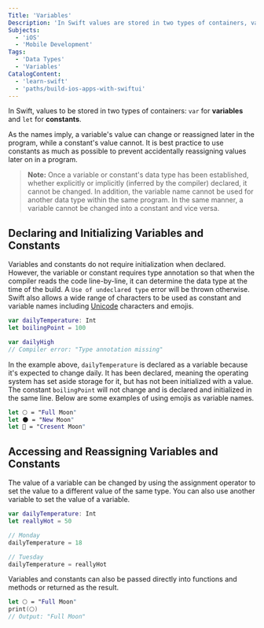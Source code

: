 ```yaml
---
Title: 'Variables'
Description: 'In Swift values are stored in two types of containers, var for variables and let for constants. Variables can be reassigned later in the program while constants cannot.'
Subjects:
  - 'iOS'
  - 'Mobile Development'
Tags:
  - 'Data Types'
  - 'Variables'
CatalogContent:
  - 'learn-swift'
  - 'paths/build-ios-apps-with-swiftui'
---
```


In Swift, values to be stored in two types of containers: `var` for **variables** and `let` for **constants**.

As the names imply, a variable's value can change or reassigned later in the program, while a constant's value cannot. It is best practice to use constants as much as possible to prevent accidentally reassigning values later on in a program.

> **Note:** Once a variable or constant's data type has been established, whether explicitly or implicitly (inferred by the compiler) declared, it cannot be changed. In addition, the variable name cannot be used for another data type within the same program. In the same manner, a variable cannot be changed into a constant and vice versa.

## Declaring and Initializing Variables and Constants

Variables and constants do not require initialization when declared. However, the variable or constant requires type annotation so that when the compiler reads the code line-by-line, it can determine the data type at the time of the build. A `Use of undeclared type` error will be thrown otherwise. Swift also allows a wide range of characters to be used as constant and variable names including [Unicode](https://www.codecademy.com/resources/docs/general/unicode) characters and emojis.

```swift
var dailyTemperature: Int
let boilingPoint = 100

var dailyHigh
// Compiler error: "Type annotation missing"
```

In the example above, `dailyTemperature` is declared as a variable because it's expected to change daily. It has been declared, meaning the operating system has set aside storage for it, but has not been initialized with a value. The constant `boilingPoint` will not change and is declared and initialized in the same line. Below are some examples of using emojis as variable names.

```swift
let 🌕 = "Full Moon"
let 🌑 = "New Moon"
let 🌙 = "Cresent Moon"
```

## Accessing and Reassigning Variables and Constants

The value of a variable can be changed by using the assignment operator to set the value to a different value of the same type. You can also use another variable to set the value of a variable.

```swift
var dailyTemperature: Int
let reallyHot = 50

// Monday
dailyTemperature = 18

// Tuesday
dailyTemperature = reallyHot
```

Variables and constants can also be passed directly into functions and methods or returned as the result.

```swift
let 🌕 = "Full Moon"
print(🌕)
// Output: "Full Moon"
```

